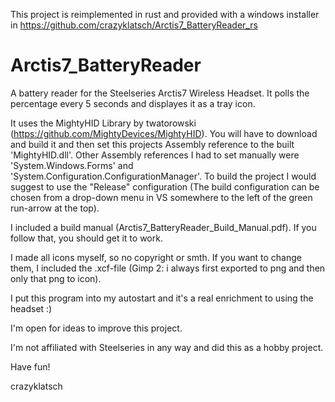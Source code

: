 This project is reimplemented in rust and provided with a windows installer in https://github.com/crazyklatsch/Arctis7_BatteryReader_rs

# Arctis7_BatteryReader
A battery reader for the Steelseries Arctis7 Wireless Headset. It polls the percentage every 5 seconds and displayes it as a tray icon.

It uses the MightyHID Library by twatorowski (https://github.com/MightyDevices/MightyHID). You will have to download and build it and then set this projects Assembly reference to the built 'MightyHID.dll'. Other Assembly references I had to set manually were 'System.Windows.Forms' and 'System.Configuration.ConfigurationManager'.
To build the project I would suggest to use the "Release" configuration (The build configuration can be chosen from a drop-down menu in VS somewhere to the left of the green run-arrow at the top).

I included a build manual (Arctis7_BatteryReader_Build_Manual.pdf). If you follow that, you should get it to work.

I made all icons myself, so no copyright or smth. If you want to change them, I included the .xcf-file (Gimp 2: i always first exported to png and then only that png to icon).

I put this program into my autostart and it's a real enrichment to using the headset :)

I'm open for ideas to improve this project.

I'm not affiliated with Steelseries in any way and did this as a hobby project.

Have fun!

crazyklatsch
